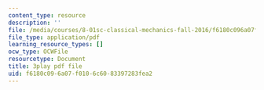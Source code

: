 ```yaml
---
content_type: resource
description: ''
file: /media/courses/8-01sc-classical-mechanics-fall-2016/f6180c096a07f0106c6083397283fea2_uhaFP0xEmzM.pdf
file_type: application/pdf
learning_resource_types: []
ocw_type: OCWFile
resourcetype: Document
title: 3play pdf file
uid: f6180c09-6a07-f010-6c60-83397283fea2
---
```


